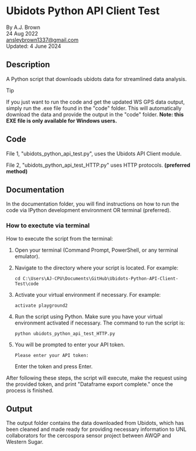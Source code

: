 # Ubidots Python API Client Test
By A.J. Brown <br/>
24 Aug 2022 <br/>
ansleybrown1337@gmail.com <br/>
Updated: 4 June 2024

## Description

A Python script that downloads ubidots data for streamlined data
analysis.

> [!TIP]
> If you just want to run the code and get the updated WS GPS data output, simply run the .exe file found in the "code" folder. This will automatically download the data and provide the output in the "code" folder. **Note: this EXE file is only available for Windows users.**

## Code

File 1, "ubidots_python_api_test.py", uses the Ubidots API Client module.

File 2, "ubidots_python_api_test_HTTP.py" uses HTTP protocols. **(preferred method)**

## Documentation

In the documentation folder, you will find instructions on how to run the code
via IPython development environment OR terminal (preferred).

### How to exectute via terminal
How to execute the script from the terminal:

1. Open your terminal (Command Prompt, PowerShell, or any terminal emulator).
2. Navigate to the directory where your script is located. For example:

    `cd C:\Users\AJ-CPU\Documents\GitHub\Ubidots-Python-API-Client-Test\code`
3. Activate your virtual environment if necessary. For example:

    `activate playground2`
4. Run the script using Python. Make sure you have your virtual environment 
   activated if necessary. The command to run the script is:

    `python ubidots_python_api_test_HTTP.py`
5. You will be prompted to enter your API token. 

    `Please enter your API token:`

    Enter the token and press Enter.

After following these steps, the script will execute, make the request using the
provided token, and print "Dataframe export complete." once the process is 
finished.

## Output

The output folder contains the data downloaded from Ubidots, which has been cleaned and made ready for providing necessary information to UNL collaborators for the cercospora sensor project between AWQP and Western Sugar.
